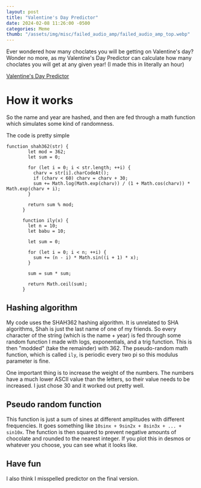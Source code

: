```yaml
---
layout: post
title: "Valentine's Day Predictor"
date: 2024-02-08 11:26:00 -0500
categories: Meme
thumb: "/assets/img/misc/failed_audio_amp/failed_audio_amp_top.webp"
---
```


Ever wondered how many choclates you will be getting on Valentine's day? Wonder no more, as my Valentine's Day Predictor can calculate how many choclates you will get at any given year! (I made this in literally an hour)

<a target="_blank" href="https://mihirchaudhari.github.io/vday">Valentine's Day Predictor</a>

# How it works

So the name and year are hashed, and then are fed through a math function which simulates some kind of
randomness.

The code is pretty simple

```
function shah362(str) {
        let mod = 362;
        let sum = 0;

        for (let i = 0; i < str.length; ++i) {
          charv = str[i].charCodeAt();
          if (charv < 60) charv = charv + 30;
          sum += Math.log(Math.exp(charv)) / (1 + Math.cos(charv)) * Math.exp(charv + i);
        }

        return sum % mod;
      }

      function ily(x) {
        let n = 10;
        let babu = 10;

        let sum = 0;

        for (let i = 0; i < n; ++i) {
          sum += (n - i) * Math.sin((i + 1) * x);
        }

        sum = sum * sum;

        return Math.ceil(sum);
      }

```

## Hashing algorithm

My code uses the SHAH362 hashing algorithm. It is unrelated to SHA algorithms, Shah is just the last name of
one of my friends. So every character of the string (which is the name + year) is fed through some random
function I made with logs, exponentials, and a trig function. This is then "modded" (take the remainder) with 362.
The pseudo-random math function, which is called ```ily```, is periodic every two pi so this modulus parameter is
fine. 

One important thing is to increase the weight of the numbers. The numbers have a much lower ASCII value than the letters, so their value needs to be increased. I just chose 30 and it worked out pretty well.

## Pseudo random function

This function is just a sum of sines at different amplitudes with different frequencies. It goes something like
```10sinx + 9sin2x + 8sin3x + ... + sin10x```. The function is then squared to prevent negative amounts of chocolate
and rounded to the nearest integer. If you plot this in desmos or whatever you choose, you can see what it looks
like.

## Have fun

I also think I misspelled predictor on the final version.

